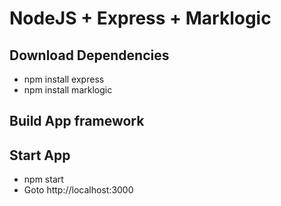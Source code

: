 # NodeJS + Express + Marklogic

## Download Dependencies
- npm install express
- npm install marklogic

## Build App framework

## Start App
- npm start
- Goto http://localhost:3000
